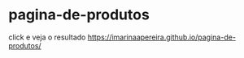# pagina-de-produtos

click e veja o resultado https://imarinaapereira.github.io/pagina-de-produtos/
